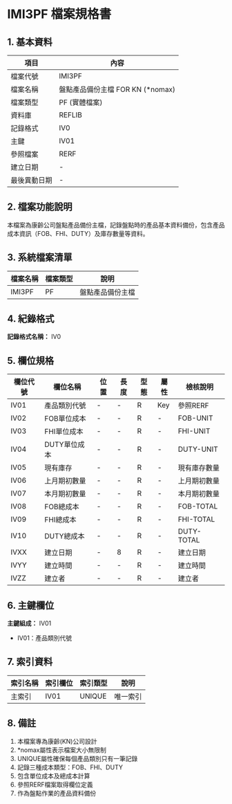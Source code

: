 # IMI3PF 檔案規格書

## 1. 基本資料

| 項目 | 內容 |
|------|------|
| 檔案代號 | IMI3PF |
| 檔案名稱 | 盤點產品備份主檔 FOR KN (*nomax) |
| 檔案類型 | PF (實體檔案) |
| 資料庫 | REFLIB |
| 記錄格式 | IV0 |
| 主鍵 | IV01 |
| 參照檔案 | RERF |
| 建立日期 | - |
| 最後異動日期 | - |

## 2. 檔案功能說明

本檔案為康齡公司盤點產品備份主檔，記錄盤點時的產品基本資料備份，包含產品成本資訊（FOB、FHI、DUTY）及庫存數量等資料。

## 3. 系統檔案清單

| 檔案名稱 | 檔案類型 | 說明 |
|----------|----------|------|
| IMI3PF | PF | 盤點產品備份主檔 |

## 4. 紀錄格式

**記錄格式名稱：** IV0

## 5. 欄位規格

| 欄位代號 | 欄位名稱 | 位置 | 長度 | 型態 | 屬性 | 檢核說明 |
|----------|----------|------|------|------|----------|----------|
| IV01 | 產品類別代號 | - | - | R | Key | 參照RERF |
| IV02 | FOB單位成本 | - | - | R | - | FOB-UNIT |
| IV03 | FHI單位成本 | - | - | R | - | FHI-UNIT |
| IV04 | DUTY單位成本 | - | - | R | - | DUTY-UNIT |
| IV05 | 現有庫存 | - | - | R | - | 現有庫存數量 |
| IV06 | 上月期初數量 | - | - | R | - | 上月期初數量 |
| IV07 | 本月期初數量 | - | - | R | - | 本月期初數量 |
| IV08 | FOB總成本 | - | - | R | - | FOB-TOTAL |
| IV09 | FHI總成本 | - | - | R | - | FHI-TOTAL |
| IV10 | DUTY總成本 | - | - | R | - | DUTY-TOTAL |
| IVXX | 建立日期 | - | 8 | R | - | 建立日期 |
| IVYY | 建立時間 | - | - | R | - | 建立時間 |
| IVZZ | 建立者 | - | - | R | - | 建立者 |

## 6. 主鍵欄位

**主鍵組成：** IV01
- IV01：產品類別代號

## 7. 索引資料

| 索引名稱 | 索引欄位 | 索引類型 | 說明 |
|----------|----------|----------|------|
| 主索引 | IV01 | UNIQUE | 唯一索引 |

## 8. 備註

1. 本檔案專為康齡(KN)公司設計
2. *nomax屬性表示檔案大小無限制
3. UNIQUE屬性確保每個產品類別只有一筆記錄
4. 記錄三種成本類型：FOB、FHI、DUTY
5. 包含單位成本及總成本計算
6. 參照RERF檔案取得欄位定義
7. 作為盤點作業的產品資料備份 